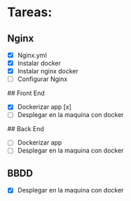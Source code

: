 # Tareas:

## Nginx
- [x] Nginx.yml
- [x] Instalar docker
- [x] Instalar nginx docker
- [ ] Configurar Nginx

## Front End
- [x] Dockerizar app [x]
- [ ] Desplegar en la maquina con docker 

## Back End
- [ ] Dockerizar app
- [ ] Desplegar en la maquina con docker

## BBDD
- [x] Desplegar en la maquina con docker
